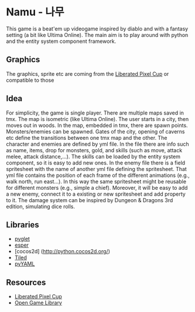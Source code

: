 # Namu - 나무

This game is a beat'em up videogame inspired by diablo and with a fantasy setting (a bit like Ultima Online).
The main aim is to play around with python and the entity system component framework.

## Graphics

The graphics, sprite etc are coming from the [Liberated Pixel Cup](http://lpc.opengameart.org/lpc-blog) or compatible to those


## Idea

For simplicity, the game is single player.
There are multiple maps saved in tmx.
The map is isometric (like Ultima Online).
The user starts in a city, then moves out in woods.
In the map, embedded in tmx, there are spawn points. Monsters/enemies can be spawned.
Gates of the city, opening of caverns etc define the transitions between one tmx map and the other.
The character and enemies are defined by yml file.
In the file there are info such as name, items, drop for monsters, gold, and skills (such as move, attack melee, attack distance,...). The skills can be loaded by the entity system component, so it is easy to add new ones.
In the enemy file there is a field spritesheet with the name of another yml file defining the spritesheet.
That yml file contains the position of each frame of the different animations (e.g., walk north, run east...). In this way the same spritesheet might be reusable for different monsters (e.g., simple a chief).
Moreover, it will be easy to add a new enemy, connect it to a existing or new spritesheet and add property to it.
The damage system can be inspired by Dungeon & Dragons 3rd edition, simulating dice rolls.

## Libraries

- [pyglet](https://bitbucket.org/pyglet/pyglet/wiki/Home)
- [esper](https://github.com/benmoran56/esper)
- [cocos2d] (http://python.cocos2d.org/)
- [Tiled](http://www.mapeditor.org/)
- [pyYAML](http://pyyaml.org/)

## Resources

- [Liberated Pixel Cup](http://lpc.opengameart.org/lpc-blog)
- [Open Game Library](https://opengameart.org/)
